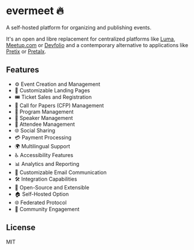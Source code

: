 # evermeet 🔥

A self-hosted platform for organizing and publishing events.

It's an open and libre replacement for centralized platforms like [Luma](https://lu.ma), [Meetup.com](https://meetup.com) or [Devfolio](https://devfolio.co/) and a contemporary alternative to applications like [Pretix](https://pretix.eu/about/en/) or [Pretalx](https://pretalx.com/p/about/).

## Features

- ⚙️ Event Creation and Management
- 🎨 Customizable Landing Pages
- 🎟️ Ticket Sales and Registration
- 📝 Call for Papers (CFP) Management
- 📅 Program Management
- 🎤 Speaker Management
- 👥 Attendee Management
- 🌐 Social Sharing
- 💳 Payment Processing
- 🌍 Multilingual Support
- ♿ Accessibility Features
- 📊 Analytics and Reporting
- 📧 Customizable Email Communication
- 🛠️ Integration Capabilities
- 🔄 Open-Source and Extensible
- 🏠 Self-Hosted Option
- 🌐 Federated Protocol
- 💬 Community Engagement


## License

MIT

